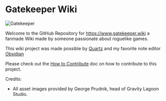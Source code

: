 # Gatekeeper Wiki

![Gatekeeper](/content/assets/suraikai-logo.png)

Welcome to the GitHub Repository for https://www.gatekeeper.wiki a fanmade Wiki made by someone passionate about roguelike games.

This wiki project was made possible by [Quartz](https://github.com/jackyzha0/quartz) and my favorite note editor [Obsidian](https://obsidian.md)

Please check out the [How to Contribute](/content/contribute.md) doc on how to contribute to this project.

Credits:

- All asset images provided by George Prudnik, head of Gravity Lagoon Studio.